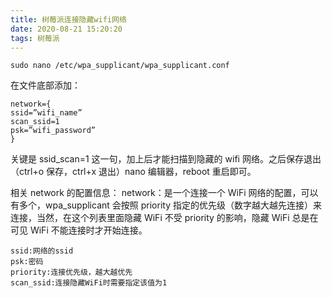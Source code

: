 ```yaml
---
title: 树莓派连接隐藏wifi网络
date: 2020-08-21 15:20:20
tags: 树莓派
---
```


```
sudo nano /etc/wpa_supplicant/wpa_supplicant.conf
```

在文件底部添加：

```
network={
ssid=”wifi_name”
scan_ssid=1
psk=”wifi_password”
}
```

关键是 ssid_scan=1 这一句，加上后才能扫描到隐藏的 wifi 网络。之后保存退出（ctrl+o 保存，ctrl+x 退出）nano 编辑器，reboot 重启即可。

相关 network 的配置信息：
network：是一个连接一个 WiFi 网络的配置，可以有多个，wpa_supplicant 会按照 priority 指定的优先级（数字越大越先连接）来连接，当然，在这个列表里面隐藏 WiFi 不受 priority 的影响，隐藏 WiFi 总是在可见 WiFi 不能连接时才开始连接。

```
ssid:网络的ssid
psk:密码
priority:连接优先级，越大越优先
scan_ssid:连接隐藏WiFi时需要指定该值为1
```
